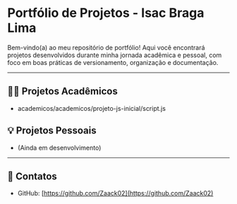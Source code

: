 # Portfólio de Projetos - Isac Braga Lima

Bem-vindo(a) ao meu repositório de portfólio! Aqui você encontrará projetos desenvolvidos durante minha jornada acadêmica e pessoal, com foco em boas práticas de versionamento, organização e documentação.

---

## 👨‍💻 Projetos Acadêmicos

- academicos/academicos/projeto-js-inicial/script.js
## 💡 Projetos Pessoais

- (Ainda em desenvolvimento)

---

## 🔗 Contatos

- GitHub: [https://github.com/Zaack02](https://github.com/Zaack02)
